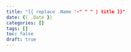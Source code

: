 ```yaml
---
title: "{{ replace .Name "-" " " | title }}"
date: {{ .Date }}
categories: []
tags: []
toc: false
draft: true
---
```




<!--more-->
